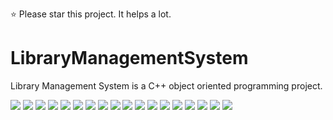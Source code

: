 :star: Please star this project. It helps a lot.
# LibraryManagementSystem
Library Management System is a C++ object oriented programming project.

![](media/Capture1.jpg)
![](media/Capture2.jpg)
![](media/Capture3.jpg)
![](media/Capture4.jpg)
![](media/Capture5.jpg)
![](media/Capture6.jpg)
![](media/Capture7.jpg)
![](media/Capture8.jpg)
![](media/Capture9.jpg)
![](media/Capture10.jpg)
![](media/Capture11.jpg)
![](media/Capture12.jpg)
![](media/Capture13.jpg)
![](media/Capture14.jpg)
![](media/Capture15.jpg)
![](media/Capture16.jpg)
![](media/Capture17.jpg)
![](media/Capture18.jpg)
>>> 

